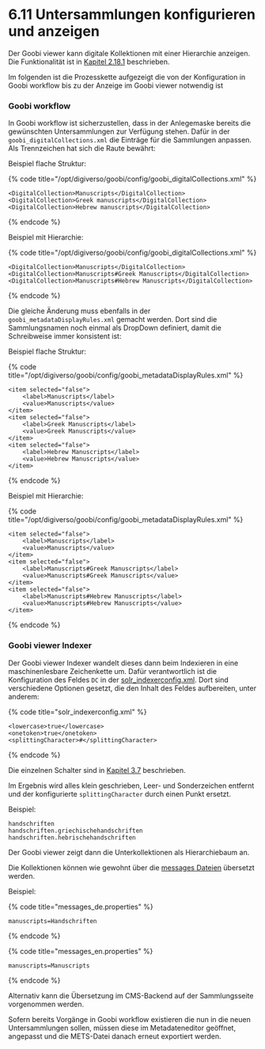 # 6.11 Untersammlungen konfigurieren und anzeigen

Der Goobi viewer kann digitale Kollektionen mit einer Hierarchie anzeigen. Die Funktionalität ist in [Kapitel 2.18.1](../2/2.18/2.18.1.md) beschrieben.

Im folgenden ist die Prozesskette aufgezeigt die von der Konfiguration in Goobi workflow bis zu der Anzeige im Goobi viewer notwendig ist

### Goobi workflow

In Goobi workflow ist sicherzustellen, dass in der Anlegemaske bereits die gewünschten Untersammlungen zur Verfügung stehen. Dafür in der `goobi_digitalCollections.xml` die Einträge für die Sammlungen anpassen. Als Trennzeichen hat sich die Raute bewährt:

Beispiel flache Struktur:

{% code title="/opt/digiverso/goobi/config/goobi\_digitalCollections.xml" %}
```markup
<DigitalCollection>Manuscripts</DigitalCollection>
<DigitalCollection>Greek manuscripts</DigitalCollection>
<DigitalCollection>Hebrew manuscripts</DigitalCollection>
```
{% endcode %}

Beispiel mit Hierarchie:

{% code title="/opt/digiverso/goobi/config/goobi\_digitalCollections.xml" %}
```markup
<DigitalCollection>Manuscripts</DigitalCollection>
<DigitalCollection>Manuscripts#Greek Manuscripts</DigitalCollection>
<DigitalCollection>Manuscripts#Hebrew Manuscripts</DigitalCollection>
```
{% endcode %}

Die gleiche Änderung muss ebenfalls in der `goobi_metadataDisplayRules.xml` gemacht werden. Dort sind die Sammlungsnamen noch einmal als DropDown definiert, damit die Schreibweise immer konsistent ist:

Beispiel flache Struktur:

{% code title="/opt/digiverso/goobi/config/goobi\_metadataDisplayRules.xml" %}
```markup
<item selected="false">
    <label>Manuscripts</label>
    <value>Manuscripts</value>
</item>
<item selected="false">
    <label>Greek Manuscripts</label>
    <value>Greek Manuscripts</value>
</item>
<item selected="false">
    <label>Hebrew Manuscripts</label>
    <value>Hebrew Manuscripts</value>
</item>
```
{% endcode %}

Beispiel mit Hierarchie:

{% code title="/opt/digiverso/goobi/config/goobi\_metadataDisplayRules.xml" %}
```markup
<item selected="false">
    <label>Manuscripts</label>
    <value>Manuscripts</value>
</item>
<item selected="false">
    <label>Manuscripts#Greek Manuscripts</label>
    <value>Manuscripts#Greek Manuscripts</value>
</item>
<item selected="false">
    <label>Manuscripts#Hebrew Manuscripts</label>
    <value>Manuscripts#Hebrew Manuscripts</value>
</item>
```
{% endcode %}

### Goobi viewer Indexer

Der Goobi viewer Indexer wandelt dieses dann beim Indexieren in eine maschinenlesbare Zeichenkette um. Dafür verantwortlich ist die Konfiguration des Feldes `DC` in der [solr\_indexerconfig.xml](../3/). Dort sind verschiedene Optionen gesetzt, die den Inhalt des Feldes aufbereiten, unter anderem:

{% code title="solr\_indexerconfig.xml" %}
```markup
<lowercase>true</lowercase>
<onetoken>true</onetoken>
<splittingCharacter>#</splittingCharacter>
```
{% endcode %}

Die einzelnen Schalter sind in [Kapitel 3.7](../3/3.7.md) beschrieben.

Im Ergebnis wird alles klein geschrieben, Leer- und Sonderzeichen entfernt und der konfigurierte `splittingCharacter` durch einen Punkt ersetzt.

Beispiel:

```text
handschriften
handschriften.griechischehandschriften
handschriften.hebrischehandschriften
```

Der Goobi viewer zeigt dann die Unterkollektionen als Hierarchiebaum an.

Die Kollektionen können wie gewohnt über die [messages Dateien](../2/2.2.md) übersetzt werden.

Beispiel:

{% code title="messages\_de.properties" %}
```text
manuscripts=Handschriften
```
{% endcode %}

{% code title="messages\_en.properties" %}
```text
manuscripts=Manuscripts
```
{% endcode %}

Alternativ kann die Übersetzung im CMS-Backend auf der Sammlungsseite vorgenommen werden.

Sofern bereits Vorgänge in Goobi workflow existieren die nun in die neuen Untersammlungen sollen, müssen diese im Metadateneditor geöffnet, angepasst und die METS-Datei danach erneut exportiert werden.

